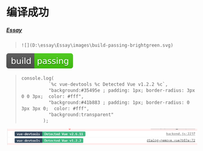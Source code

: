 # 编译成功

##### [Essay](https://dixinl.github.io/Essay/)

> ```
> ![](D:\essay\Essay\images\build-passing-brightgreen.svg)
> ```

![](./images/build-passing-brightgreen.svg)

> ```
> console.log(
>           `%c vue-devtools %c Detected Vue v1.2.2 %c`,
>           "background:#35495e ; padding: 1px; border-radius: 3px 0 0 3px;  color: #fff",
>           "background:#41b883 ; padding: 1px; border-radius: 0 3px 3px 0;  color: #fff",
>           "background:transparent"
>         );
> ```

![1587629043900](./images/1587629043900.png)

